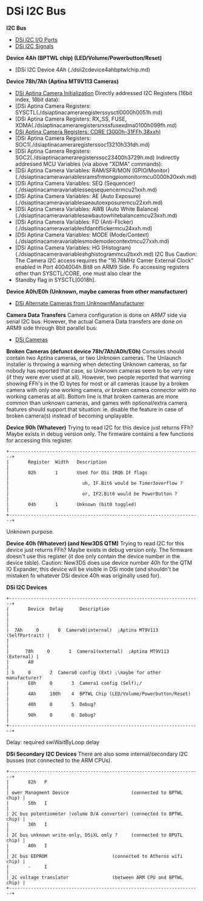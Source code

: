 # DSi I2C Bus


**I2C Bus**
- [DSi I2C I/O Ports](./dsii2cioports.md)
- [DSi I2C Signals](./dsii2csignals.md)

**Device 4Ah (BPTWL chip) (LED/Volume/Powerbutton/Reset)**
- [DSi I2C Device 4Ah (./dsii2cdevice4ahbptwlchip.md)

**Device 78h/7Ah (Aptina MT9V113 Cameras)**
- [DSi Aptina Camera Initialization](./dsiaptinacamerainitialization.md)
Directly addressed I2C Registers (16bit index, 16bit data):
- [DSi Aptina Camera Registers: SYSCTL(./dsiaptinacameraregisterssysctl0000h0051h.md)
- [DSi Aptina Camera Registers: RX_SS, FUSE, XDMA(./dsiaptinacameraregistersrxssfusexdma0100h099fh.md)
- [DSi Aptina Camera Registers: CORE (3000h-31FFh,38xxh)](./dsiaptinacameraregisterscore3000h31ffh38xxh.md)
- [DSi Aptina Camera Registers: SOC1(./dsiaptinacameraregisterssoc13210h33fdh.md)
- [DSi Aptina Camera Registers: SOC2(./dsiaptinacameraregisterssoc23400h3729h.md)
Indirectly addressed MCU Variables (via above \"XDMA\" commands):
- [DSi Aptina Camera Variables: RAM/SFR/MON (GPIO/Monitor)(./dsiaptinacameravariablesramsfrmongpiomonitormcu0000h20xxh.md)
- [DSi Aptina Camera Variables: SEQ (Sequencer)(./dsiaptinacameravariablesseqsequencermcu21xxh.md)
- [DSi Aptina Camera Variables: AE (Auto Exposure)(./dsiaptinacameravariablesaeautoexposuremcu22xxh.md)
- [DSi Aptina Camera Variables: AWB (Auto White Balance)(./dsiaptinacameravariablesawbautowhitebalancemcu23xxh.md)
- [DSi Aptina Camera Variables: FD (Anti-Flicker)(./dsiaptinacameravariablesfdantiflickermcu24xxh.md)
- [DSi Aptina Camera Variables: MODE (Mode/Context)(./dsiaptinacameravariablesmodemodecontextmcu27xxh.md)
- [DSi Aptina Camera Variables: HG (Histogram)(./dsiaptinacameravariableshghistogrammcu2bxxh.md)
I2C Bus Caution: The Camera I2C access requires the \"16.76MHz Camer
External Clock\" enabled in Port 4004004h.Bit8 on ARM9 Side. Fo
accessing registers other than SYSCTL/CORE, one must also clear the
- Standby flag in SYSCTL\[0018h\].

**Device A0h/E0h (Unknown, maybe cameras from other manufacturer)**
- [DSi Alternate Cameras from UnknownManufacturer](./dsialternatecamerasfromunknownmanufacturer.md)

**Camera Data Transfers**
Camera configuration is done on ARM7 side via serial I2C bus. However,
the actual Camera Data transfers are done on ARM9 side through 8bit
parallel bus:
- [DSi Cameras](./dsicameras.md)

**Broken Cameras (defunct device 78h/7Ah/A0h/E0h)**
Consoles should contain two Aptina cameras, or two Unknown cameras. The
Unlaunch installer is throwing a warning when detecting Unknown cameras,
so far nobody has reported that case, so Unknown cameras seem to be very
rare (if they were ever used at all). However, two people reported that
warning showing FFh\'s in the ID bytes for most or all cameras (cause
by a broken camera with only one working camera, or broken camera
connector with no working cameras at all).
Bottom line is that broken cameras are more common than unknown cameras,
and games with optional/extra camera features should support that
situation: ie. disable the feature in case of broken camera(s) instead
of becoming unplayable.

**Device 90h (Whatever)**
Trying to read I2C for this device just returns FFh? Maybe exists in
debug version only. The firmware contains a few functions for accessing
this register.

```
+-----------------------------------------------------------------------+
|       Register  Width   Description                                   |
|       02h       1       Used for DSi IRQ6 IF flags                    |
|                           uh, IF.Bit6 would be Timer3overflow ?       |
|                           or, IF2.Bit6 would be PowerButton ?         |
|       04h       1       Unknown (bit0 toggled)                        |
+-----------------------------------------------------------------------+
```

Unknown purpose.

**Device 40h (Whatever) (and New3DS QTM)**
Trying to read I2C for this device just returns FFh? Maybe exists in
debug version only. The firmware doesn\'t use this register (it doe
only contain the device number in the device table).
Caution: New3DS does use device number 40h for the QTM IO Expander, this
device will be visible in DSi mode (and shouldn\'t be mistaken fo
whatever DSi device 40h was originally used for).

**DSi I2C Devices**

```
+-----------------------------------------------------------------------+
|       Device  Delay      Description                                  |
|                                                                       |
|  7Ah     0       0  Camera0(internal)  ;Aptina MT9V113 (SelfPortrait) |
|                                                                       |
|      78h     0       1  Camera1(external)  ;Aptina MT9V113 (External) |
|       A0                                                              |
| h     0       2  Camera0 config (Ext) ;\maybe for other manufacturer? 
|       E0h     0       3  Camera1 config (Self);/                      |
|       4Ah     180h    4  BPTWL Chip (LED/Volume/Powerbutton/Reset)    |
|       40h     0       5  Debug?                                       |
|       90h     0       6  Debug?                                       |
+-----------------------------------------------------------------------+
```

Delay: required swiWaitByLoop delay

**DSi Secondary I2C Devices**
There are also some internal/secondary I2C busses (not connected to the
ARM CPUs).

```
+-----------------------------------------------------------------------+
|       82h   P                                                         |
| ower Managment Device                       (connected to BPTWL chip) |
|       50h   I                                                         |
| 2C bus potentiometer (volume D/A converter) (connected to BPTWL chip) |
|       30h   I                                                         |
| 2C bus unknown write-only, DSiXL omly ?     (connected to BPUTL chip) |
|       A0h   I                                                         |
| 2C bus EEPROM                        (connected to Atheros wifi chip) |
|       -     I                                                         |
| 2C voltage translator                (between ARM CPU and BPTWL chip) |
+-----------------------------------------------------------------------+
```




